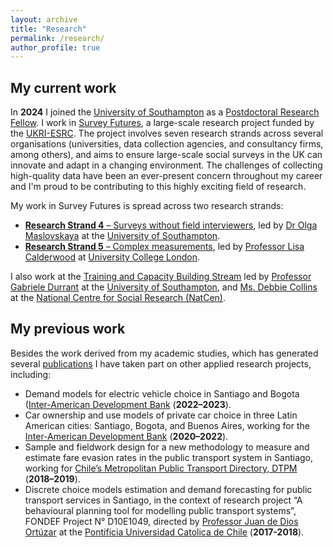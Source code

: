 ```yaml
---
layout: archive
title: "Research"
permalink: /research/
author_profile: true
---
```


## My current work

In **2024** I joined the [University of Southampton](http://southampton.ac.uk) as a [Postdoctoral Research Fellow](https://www.southampton.ac.uk/people/65c5fn/mr-cristian-domarchi). I work in [Survey Futures](https://surveyfutures.net/), a large-scale research project funded by the [UKRI-ESRC](https://www.ukri.org/councils/esrc/). The project involves seven research strands across several organisations (universities, data collection agencies, and consultancy firms, among others), and aims to ensure large-scale social surveys in the UK can innovate and adapt in a changing environment. The challenges of collecting high-quality data have been an ever-present concern throughout my career and I'm proud to be contributing to this highly exciting field of research.

My work in Survey Futures is spread across two research strands:
* [**Research Strand 4** – Surveys without field interviewers](https://surveyfutures.net/research-programme/research-strand-4/), led by [Dr Olga Maslovskaya](https://www.southampton.ac.uk/people/5wzzpw/doctor-olga-maslovskaya) at the [University of Southampton](http://southampton.ac.uk).
* [**Research Strand 5** – Complex measurements](https://surveyfutures.net/research-programme/research-strand-5/), led by [Professor Lisa Calderwood](https://profiles.ucl.ac.uk/48143-lisa-calderwood) at [University College London](http://ucl.ac.uk).

I also work at the [Training and Capacity Building Stream](https://surveyfutures.net/training-capacity-building/) led by [Professor Gabriele Durrant](https://www.southampton.ac.uk/people/5x25ff/professor-gabriele-durrant) at the [University of Southampton](http://southampton.ac.uk), and [Ms. Debbie Collins](https://natcen.ac.uk/people/debbie-collins) at the [National Centre for Social Research (NatCen)](https://natcen.ac.uk/).

## My previous work

Besides the work derived from my academic studies, which has generated several [publications](/pages/publications.html) I have taken part on other applied research projects, including:

* Demand models for electric vehicle choice in Santiago and Bogota ([Inter-American Development Bank](https://www.iadb.org/es) (**2022–2023**).
* Car ownership and use models of private car choice in three Latin American cities: Santiago, Bogota, and Buenos Aires, working for the [Inter-American Development Bank](https://www.iadb.org/es) (**2020–2022**).
* Sample and fieldwork design for a new methodology to measure and estimate fare evasion rates in the public transport system in Santiago, working for [Chile’s Metropolitan Public Transport Directory, DTPM](https://www.dtpm.cl/) (**2018–2019**).
* Discrete choice models estimation and demand forecasting for public transport services in Santiago, in the context of research project “A behavioural planning tool for modelling public transport systems”, FONDEF Project N° D10E1049, directed by [Professor Juan de Dios Ortúzar](https://www.ing.uc.cl/academicos-e-investigadores/juan-de-dios-ortuzar-salas/) at the [Pontificia Universidad Catolica de Chile](http://www.puc.cl) (**2017-2018**).

